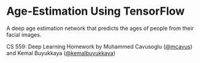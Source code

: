# Age-Estimation Using TensorFlow
A deep age estimation network that predicts the ages of people from their facial images.

CS 559: Deep Learning Homework by Muhammed Cavusoglu ([@mcavus](https://github.com/mcavus)) and Kemal Buyukkaya ([@kemalbuyukkaya](https://github.com/kemalbuyukkaya))
